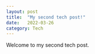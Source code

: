```yaml
---
layout: post
title:  "My second tech post!"
date:   2022-03-26
category: Tech
---
```


Welcome to my second tech post.